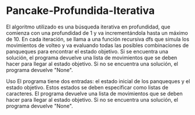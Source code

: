 # Pancake-Profundida-Iterativa	
El algoritmo utilizado es una búsqueda iterativa en profundidad, que comienza con 
una profundidad de 1 y va incrementándola hasta un máximo de 10. En cada iteración, 
se llama a una función recursiva dfs que simula los movimientos de volteo y va evaluando todas las posibles combinaciones de panqueques para encontrar el estado objetivo.
Si se encuentra una solución, el programa devuelve una lista de movimientos que se deben hacer para llegar al estado objetivo. 
Si no se encuentra una solución, el programa devuelve "None".

Uso
El programa tiene dos entradas: el estado inicial de los panqueques y el estado objetivo. 
Estos estados se deben especificar como listas de caracteres.
El programa devuelve una lista de movimientos que se deben hacer para llegar al estado objetivo. Si no se encuentra una solución, el programa devuelve "None".
